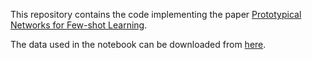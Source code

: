 This repository contains the code implementing the paper [Prototypical Networks for Few-shot Learning](https://arxiv.org/pdf/1703.05175).

The data used in the notebook can be downloaded from [here](https://drive.google.com/drive/folders/1KqH1IWv68abxYxKS4e0N-ANxbi_Yb8cw?usp=sharing).